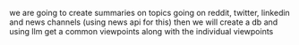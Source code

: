 we are going to create summaries on topics going on reddit, twitter, linkedin and news channels (using news api for this)
then we will create a db and using llm get a common viewpoints along with the individual viewpoints


